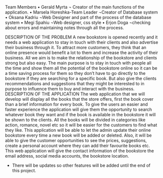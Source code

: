 Team Members
•	Gerald Myrta
¬ Creator of the main functions of the application.
•	Marsela Horeshka-Team Leader
¬Creator of Database system 
•	Oksana Kadriu 
¬Web Designer and part of the process of the database system 
•	Megi Spahiu
¬Web designer, css style 
•	Erjon Doga
¬checking about errors and maintaining notes through all the process.

DESCRIPTION OF THE PROBLEM
A new bookstore is opened recently and it needs a web application to stay in touch with their clients and also advertise their business through it. To attract more customers, they think that an online presence would benefit a lot to them and increase the activity of their business. 
All we aim is to make the relationship of the bookstore and clients strong but also easy. The main purpose is to stay in touch with people all the time and show them all the potential of the bookstore online so it can be a time saving process for them so they don’t have to go directly to the bookstore if they are searching for a specific book. But also give the clients recommendations and suggestions that they might be interested to in purpose to influence them to buy and interact with the business.
DESCRIPTION OF THE APPLICATION
The web application that we will develop will display all the books that the store offers, first the book cover than a brief information for every book. To give the users an easier and faster experience the application will give them the opportunity to search whatever book they want and if the book is available in the bookstore it will be shown to the clients. All the books will be divided in categories like action, romance, novel etc so it will be easier for the customers to find what they like. 
  This application will be able to let the admin update their online bookstore every time a new book will be added or deleted. Also, it will be able to give the customer opportunities to see the prices, suggestions, create a personal account where they can add their favourite books etc.
This web application will give the contact information of the bookstore the email address, social media accounts, the bookstore location.
* There will be updates so other features will be added until the end of this project.
